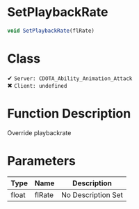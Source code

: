 # SetPlaybackRate
```js
void SetPlaybackRate(flRate)
```
# Class
✔ `Server: CDOTA_Ability_Animation_Attack`  
✖ `Client: undefined`  

# Function Description
Override playbackrate
# Parameters
Type|Name|Description
--|--|--
float|flRate|No Description Set
